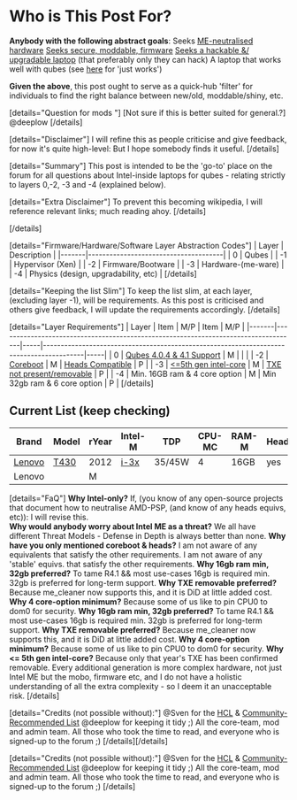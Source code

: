 <h1>Who is This Post For?</h1>

**Anybody with the following abstract goals**:
Seeks [ME-neutralised hardware](https://hackaday.com/2016/11/28/neutralizing-intels-management-engine/)
[Seeks secure, moddable, firmware](https://trmm.net/Thunderstrike/)
[Seeks a hackable &/ upgradable laptop](https://calbryant.uk/blog/the-ultimate-thinkpad/#) (that preferably only they can hack)
A laptop that works well with qubes (see [here](https://forum.qubes-os.org/t/community-recommended-computers/5560) for 'just works')

**Given the above**, this post ought to serve as a quick-hub 'filter' for individuals to find the right balance between new/old, moddable/shiny, etc.



[details="Question for mods "]
[Not sure if this is better suited for general.?] @deeplow 
[/details]

[details="Disclaimer"]
I will refine this as people criticise and give feedback, for now it's quite high-level: But I hope somebody finds it useful.
[/details]


[details="Summary"]
This post is intended to be the 'go-to' place on the forum for all questions about Intel-inside laptops for qubes - relating strictly to layers 0,-2, -3 and -4 (explained below).

[details="Extra Disclaimer"]
To prevent this becoming wikipedia, I will reference relevant links; much reading ahoy.
[/details]

[/details]


[details="Firmware/Hardware/Software Layer Abstraction Codes"]
| Layer | Description                          |
|-------|--------------------------------------|
| 0     | Qubes                                |
| -1    | Hypervisor (Xen)                     |
| -2    | Firmware/Bootware                    |
| -3    | Hardware-(me-ware)                   |
| -4    | Physics (design, upgradability, etc) |
[/details]


[details="Keeping the list Slim"]
To keep the list slim, at each layer, (excluding layer -1), will be requirements. As this post is criticised and others give feedback, I will update the requirements accordingly.
[/details]


[details="Layer Requirements"]
| Layer | Item                                                                               | M/P | Item                                                                                    | M/P |
|-------|------------------------------------------------------------------------------------|-----|-----------------------------------------------------------------------------------------|-----|
| 0     | [Qubes 4.0.4 & 4.1 Support](https://www.qubes-os.org/doc/system-requirements/)     | M   |                                                                                         |     |
| -2    | [Coreboot](https://www.coreboot.org/)                                              | M   | [Heads Compatible](https://github.com/osresearch/heads)                                 | P   |
| -3    | [<=5th gen intel-core](https://github.com/corna/me_cleaner/wiki/me_cleaner-status) | M   | [TXE not present/removable](https://github.com/corna/me_cleaner/wiki/me_cleaner-status) | P   |
| -4    | Min. 16GB ram & 4 core option                                                      | M   | Min 32gb ram & 6 core option                                                            | P   |
[/details]

<h2>Current List (keep checking)</h2>

| Brand                                          | Model                                                | rYear | Intel-M                                                                                                                        | TDP    | CPU-MC | RAM-M | Heads |
|------------------------------------------------|------------------------------------------------------|-------|--------------------------------------------------------------------------------------------------------------------------------|--------|--------|-------|-------|
| [Lenovo](https://en.wikipedia.org/wiki/Lenovo) | [T430](https://www.thinkwiki.org/wiki/Category:T430) | 2012  | [i-3x](https://ark.intel.com/content/www/us/en/ark/products/70846/intel-core-i7-3840qm-processor-8m-cache-up-to-3-80-ghz.html) | 35/45W | 4      | 16GB  | yes   |
| Lenovo                                         |                                                      | M     |                                                                                                                                |        |        |       |       |

[details="FaQ"]
**Why Intel-only?**
If, (you know of any open-source projects that document how to neutralise AMD-PSP, (and know of any heads equivs, etc)): I will revise this.  
**Why would anybody worry about Intel ME as a threat?**
We all have different Threat Models - Defense in Depth is always better than none.
**Why have you only mentioned coreboot & heads?**
I am not aware of any equivalents that satisfy the other requirements.
I am not aware of any 'stable' equivs. that satisfy the other requirements.
**Why 16gb ram min, 32gb preferred?**
To tame R4.1 && most use-cases 16gb is required min. 32gb is preferred for long-term support.
**Why TXE removable preferred?**
Because me_cleaner now supports this, and it is DiD at little added cost.
**Why 4 core-option minimum?**
Because some of us like to pin CPU0 to dom0 for security.
**Why 16gb ram min, 32gb preferred?**
To tame R4.1 && most use-cases 16gb is required min. 32gb is preferred for long-term support.
**Why TXE removable preferred?**
Because me_cleaner now supports this, and it is DiD at little added cost.
**Why 4 core-option minimum?**
Because some of us like to pin CPU0 to dom0 for security.
**Why <= 5th gen intel-core?**
Because only that year's TXE has been confirmed removable.
Every additional generation is more complex hardware, not just Intel ME but the mobo, firmware etc, and I do not have a holistic understanding of all the extra complexity - so I deem it an unacceptable risk.
[/details]


[details="Credits (not possible without):"]
@Sven for the [HCL](https://www.qubes-os.org/hcl/) & [Community-Recommended List](https://forum.qubes-os.org/t/community-recommended-computers/5560)
@deeplow for keeping it tidy ;)
All the core-team, mod and admin team.
All those who took the time to read, and everyone who is signed-up to the forum ;)
[/details][/details]


[details="Credits (not possible without):"]
@Sven for the [HCL](https://www.qubes-os.org/hcl/) & [Community-Recommended List](https://forum.qubes-os.org/t/community-recommended-computers/5560)
@deeplow for keeping it tidy ;)
All the core-team, mod and admin team.
All those who took the time to read, and everyone who is signed-up to the forum ;)
[/details]

